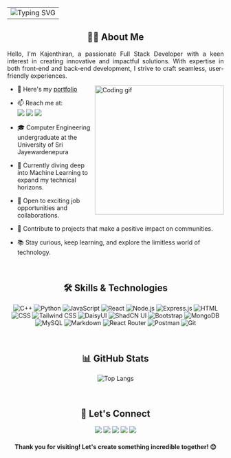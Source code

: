 <table align="center" width="100%">
<tr>
<td align="center">
<img src="https://readme-typing-svg.herokuapp.com?font=Cascadia+Code&weight=500&size=25&pause=1000&color=08FFF1&center=true&vCenter=true&width=600&lines=%F0%9F%91%8B+Hi%2C+I'm+Kajenthiran!;Full+Stack+Developer+%F0%9F%9A%80;Code+Your+Dreams+into+Reality!;Passionate+about+Building+Solutions!;Keep+Learning!+%26+Keep+Growing!" alt="Typing SVG" />
</td>
</tr>
</table>

<h2 align="center">👨‍💻 About Me</h2>

<p align="justify">
Hello, I'm Kajenthiran, a passionate Full Stack Developer with a keen interest in creating innovative and impactful solutions. With expertise in both front-end and back-end development, I strive to craft seamless, user-friendly experiences.
</p>

<img align="right" src="https://github.com/7oSkaaa/7oSkaaa/blob/main/Images/Right_Side.gif?raw=true" width="300px" alt="Coding gif">

- 🔭 Here's my [portfolio]()
- 📫 Reach me at:
<br /> [<img src="https://img.shields.io/badge/LinkedIn-0077B5?style=for-the-badge&logo=linkedin&logoColor=white" />](https://www.linkedin.com/in/kajenthiran22)
[<img src="https://img.shields.io/badge/Gmail-D14836?style=for-the-badge&logo=gmail&logoColor=white" />](mailto:nkajenthiran22@gmail.com)
[<img src="https://img.shields.io/badge/WhatsApp-25D366?style=for-the-badge&logo=whatsapp&logoColor=white" />](https://wa.me/94740749695)

- 🎓 Computer Engineering undergraduate at the University of Sri Jayewardenepura
- 🌱 Currently diving deep into Machine Learning to expand my technical horizons.
- 💼 Open to exciting job opportunities and collaborations.
- 🌟 Contribute to projects that make a positive impact on communities.
- 📚 Stay curious, keep learning, and explore the limitless world of technology.

<br>
<h2 align="center">🛠️ Skills & Technologies</h2>

<p align="center">
<img src="https://img.shields.io/badge/C%2B%2B-00599C?style=for-the-badge&logo=c%2B%2B&logoColor=white" alt="C++" />
<img src="https://img.shields.io/badge/Python-3776AB?style=for-the-badge&logo=python&logoColor=white" alt="Python" />
<img src="https://img.shields.io/badge/Javascript-F7DF1E?style=for-the-badge&logo=javascript&logoColor=black" alt="JavaScript" />
<img src="https://img.shields.io/badge/React-61DAFB?style=for-the-badge&logo=react&logoColor=black" alt="React" />
<img src="https://img.shields.io/badge/Node.js-339933?style=for-the-badge&logo=nodedotjs&logoColor=white" alt="Node.js" />
<img src="https://img.shields.io/badge/Express.js-000000?style=for-the-badge&logo=express&logoColor=white" alt="Express.js" />
<img src="https://img.shields.io/badge/HTML-E34F26?style=for-the-badge&logo=html&logoColor=white" alt="HTML" />
<img src="https://img.shields.io/badge/CSS-1572B6?style=for-the-badge&logo=css3&logoColor=white" alt="CSS" />
<img src="https://img.shields.io/badge/Tailwind_CSS-38B2AC?style=for-the-badge&logo=tailwind-css&logoColor=white" alt="Tailwind CSS" />
<img src="https://img.shields.io/badge/DaisyUI-5A0EF8?style=for-the-badge&logo=daisyui&logoColor=white" alt="DaisyUI" />
<img src="https://img.shields.io/badge/ShadCN%20UI-18181B?style=for-the-badge&logo=shadcnui&logoColor=white" alt="ShadCN UI" />
<img src="https://img.shields.io/badge/Bootstrap-563D7C?style=for-the-badge&logo=bootstrap&logoColor=white" alt="Bootstrap" />
<img src="https://img.shields.io/badge/MongoDB-47A248?style=for-the-badge&logo=mongodb&logoColor=white" alt="MongoDB" />
<img src="https://img.shields.io/badge/MySQL-4479A1?style=for-the-badge&logo=mysql&logoColor=white" alt="MySQL" />
<img src="https://img.shields.io/badge/Markdown-000000?style=for-the-badge&logo=markdown&logoColor=white" alt="Markdown" />
<img src="https://img.shields.io/badge/React_Router-CA4245?style=for-the-badge&logo=react-router&logoColor=white" alt="React Router" />
<img src="https://img.shields.io/badge/Postman-FF6C37?style=for-the-badge&logo=postman&logoColor=white" alt="Postman" />
<img src="https://img.shields.io/badge/Git-F05032?style=for-the-badge&logo=git&logoColor=white" alt="Git" />
</p>

<br>
<h2 align="center">📊 GitHub Stats</h2>

<div align="center">

![Top Langs](https://github-readme-stats.vercel.app/api/top-langs/?username=Kajen01&layout=compact&theme=dark)

</div>

<br>
<h2 align="center">🤝 Let's Connect</h2>

<div align="center">

[<img src="https://img.shields.io/badge/LinkedIn-0077B5?style=for-the-badge&logo=linkedin&logoColor=white" />](https://www.linkedin.com/in/kajenthiran22)
[<img src="https://img.shields.io/badge/GitHub-100000?style=for-the-badge&logo=github&logoColor=white" />](https://github.com/Kajen01)
[<img src="https://img.shields.io/badge/Gmail-D14836?style=for-the-badge&logo=gmail&logoColor=white" />](mailto:nkajenthiran22@gmail.com)
[<img src="https://img.shields.io/badge/WhatsApp-25D366?style=for-the-badge&logo=whatsapp&logoColor=white" />](https://wa.me/94740749695)
[<img src="https://img.shields.io/badge/HackerRank-2EC866?style=for-the-badge&logo=HackerRank&logoColor=white" />](https://www.hackerrank.com/nkajenthiran22)

</div>

<h4 align="center">Thank you for visiting! Let's create something incredible together! 😊</h4>
